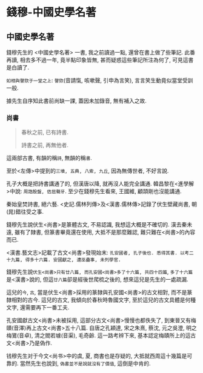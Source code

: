 # 錢穆-中國史學名著

## 中國史學名著

錢穆先生的 <中國史學名著> 一書, 我之前讀過一點, 還曾在書上做了些筆記. 此番再讀, 相去多不過一年, 竟半點印象皆無, 甚而疑惑這些筆記所注為何了, 可見這書是白讀了.

`如相與謦欬于一堂之上`: `謦欬`(音請愾, 咳嗽聲, 引申為言笑), 言言笑生動竟似當堂受訓一般.

據先生自序知此書前尚缺一課, 蓋因未加錄音, 無有補入之故.

### 尚書

> 春秋之前, 已有詩書.
>
> 詩書之前, 再無他者.

這兩部古書, 有韻的稱`詩`, 無韻的稱`書`.

至於<左傳>中提到的`三墳, 五典, 八索, 九丘`, 因為無傳世者, 不好言說.

孔子大概是把詩書講通了的, 但漢唐以降, 就再沒人能完全講通. 韓昌黎在<進學解>中說: `周誥殷盤, 佶屈聱牙`. 至少在錢穆先生看來, 王國維, 顧頡剛也沒能講通.

秦始皇焚詩書, 絕六藝. <史記.儒林列傳>及<漢書.儒林傳>記錄了伏生壁藏尚書, 朝(晁)錯往受之事.

錢穆先生說伏生<尚書>是篆體古文, 不易認識, 我想這大概是不確切的. 漢去秦未遠, 雖有了隸書, 但篆書畢竟還在使用, 大抵不是那麼難認, 難只難在<尚書>的內容而已.

<漢書.藝文志>記載了古文<尚書>發現始末: `孔安國者, 孔子後也. 悉得其書. 以考二十九篇, 得多十六篇. 安國獻之, 遭巫蠱事, 未列學官.`

錢穆先生說`伏生<尚書>只有廿八篇, 而孔安國<尚書>多了十六篇, 共四十四篇`, `多了十六篇`是<漢書>說的, 但這`廿八篇`卻是經後世爬梳之後的, 想來這兒是先生的一處疏漏.

這兒的`今`, `古`, 當是伏生<尚書>採用的篆隸與孔安國<尚書>的古文相對, 而不是篆隸相對的古今.
 這兒的古文, 我傾向於春秋時魯國文字, 至於這兒的古文具體是何種文字, 還需要再下一番工夫.

孔安國獻古文<尚書>未被採用, 這部分古文<尚書>慢慢也都佚失了, 到東晉又有梅賾(音澤)再上古文<尚書>五十八篇. 自唐之孔穎達, 宋之朱熹, 蔡沈, 元之吳澄, 明之梅鷟(音卓), 清之閻若璩(音渠), 毛奇齡. 這一路考辨下來, 基本認定梅賾所上的這古文<尚書>乃是偽作.

钱穆先生对于今文<尚书>中的虞, 夏, 商書也是存疑的, 大抵就西周這十幾篇是可靠的. 當然先生也說到, `偽書並不是說就沒有了價值`, 這倒是中肯的.
